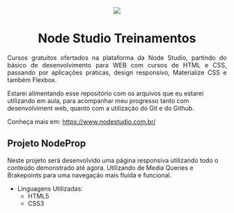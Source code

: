 <p align="center"><img src=https://a.imagem.app/fMRVy.png align=></p>
<h1 align="center">Node Studio Treinamentos</h1>
<p align="justify">
  Cursos gratuitos ofertados na plataforma da Node Studio, partindo do básico de desenvolvimento para WEB com cursos de HTML e CSS,
passando por aplicações práticas, design responsivo, Materialize CSS e também Flexbox.

Estarei alimentando esse repositório com os arquivos que eu estarei utilizando em aula, para acompanhar meu progresso tanto com desenvolviment web, quanto com a utilização do Git e do Github.

Conheça mais em: https://www.nodestudio.com.br/
</p>

<h2>Projeto NodeProp</h2>

<p>Neste projeto será desenvolvido uma página responsiva utilizando todo o conteúdo demonstrado até agora. Utilizando de Media Queries e Brakepoints para uma navegação mais fluída e funcional.</p>

<ul>
<li>Linguagens Utilizadas:
    <ul>
    <li>HTML5</li>
    <li>CSS3</li>
    </ul>
</li>
</ul>